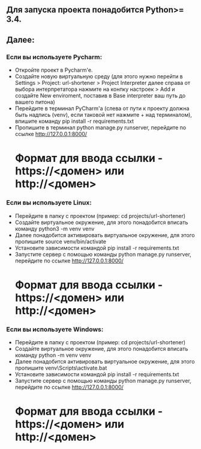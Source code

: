 ## Для запуска проекта понадобится Python>= 3.4.
## Далее:

### Если вы используете Pycharm:
- Откройте проект в Pycharm'e.
- Создайте новую виртуальную среду (для этого нужно перейти в Settings > Project: url-shortener > Project Interpreter
  далее справа от выбора интерпретатора нажмите на конпку настроек > Add и создайте New enviroment, поставив в Base interpreter
  ваш путь до вашего питона)
- Перейдите в терминал PyCharm'a (слева от пути к проекту должна быть надпись (venv), если таковой нет нажмите + над терминалом),
  впишите команду pip install -r requirements.txt
- Пропишите в терминал python manage.py runserver, перейдите по ссылке http://127.0.0.1:8000/
  # Формат для ввода ссылки - https://<домен> или http://<домен>


### Если вы используете Linux:
- Перейдите в папку с проектом (пример: cd projects/url-shortener)
- Создайте виртуальное окружение, для этого понадобится вписать команду python3 -m venv venv 
- Далее понадобится активировать виртуальное окружение, для этого пропишите source venv/bin/activate
- Установите зависимости командой pip install -r requirements.txt
- Запустите сервер с помощью команды python manage.py runserver, перейдите по ссылке http://127.0.0.1:8000/
  # Формат для ввода ссылки - https://<домен> или http://<домен>

### Если вы используете Windows:
- Перейдите в папку с проектом (пример: cd projects/url-shortener)
- Создайте виртуальное окружение, для этого понадобится вписать команду python -m venv venv 
- Далее понадобится активировать виртуальное окружение, для этого пропишите venv\Scripts\activate.bat
- Установите зависимости командой pip install -r requirements.txt
- Запустите сервер с помощью команды python manage.py runserver, перейдите по ссылке http://127.0.0.1:8000/
  # Формат для ввода ссылки - https://<домен> или http://<домен>
